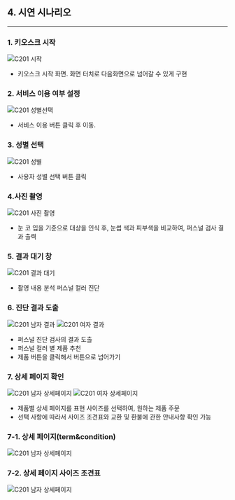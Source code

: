## **4. 시연 시나리오**
<hr>

### **1. 키오스크 시작**

![C201 시작](./image/C201_Kiosk1.jpg)

- 키오스크 시작 화면. 화면 터치로 다음화면으로 넘어갈 수 있게 구현

### **2. 서비스 이용 여부 설정**

![C201 성별선택](./image/C201_Kiosk2.jpg)

- 서비스 이용 버튼 클릭 후 이동.

### **3. 성별 선택**

![C201 성별](./image/C201_Kiosk3.jpg)

- 사용자 성별 선택 버튼 클릭


### **4.사진 촬영**

![C201 사진 촬영](./image/C201_camera.jpg)

- 눈 코 입을 기준으로 대상을 인식 후, 눈썹 색과 피부색을 비교하여, 퍼스널 검사 결과 출력

### **5. 결과 대기 창**

![C201 결과 대기](./image/C201_Kiosk4.jpg)

- 촬영 내용 분석 퍼스널 컬러 진단

### **6. 진단 결과 도출**

![C201 남자 결과](./image/C201_Kiosk-man.jpg)
![C201 여자 결과](./image/C201_Kiosk-woman.jpg)

- 퍼스널 진단 검사의 결과 도출
- 퍼스널 컬러 별 제품 추천
- 제품 버튼을 클릭해서 버튼으로 넘어가기

### **7. 상세 페이지 확인**

![C201 남자 상세페이지](./image/C201_man-detail.jpg)
![C201 여자 상세페이지](./image/C201_woman-detail.jpg)

- 제품별 상세 페이지를 표현 사이즈를 선택하여, 원하는 제품 주문
- 선택 사항에 따라서 사이즈 조견표와 교환 및 환불에 관한 안내사항 확인 가능

### **7-1. 상세 페이지(term&condition)**

![C201 남자 상세페이지](./image/C201_terms_condition.jpg)


### **7-2. 상세 페이지 사이즈 조견표**

![C201 남자 상세페이지](./image/C201_size.jpg)
